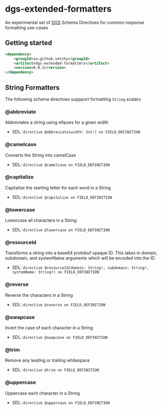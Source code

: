 # dgs-extended-formatters
An experimental set of [DGS](https://github.com/Netflix/dgs-framework) Schema Directives for common response formatting use-cases

## Getting started
```xml
<dependency>
    <groupId>io.github.setchy</groupId>
    <artifact>dgs-extended-formatters</artifact>
    <version>0.0.1</version>
</dependency>
```

## String Formatters
The following schema directives suppport formatting `String` scalars

### @abbreviate
Abbreviates a string using ellipses for a given width

- SDL: `directive @abbreviate(width: Int!) on FIELD_DEFINITION`


### @camelcase
Converts the String into camelCase

- SDL: `directive @camelcase on FIELD_DEFINITION`

### @capitalize

Capitalize the starting letter for each word in a String 

- SDL: `directive @capitalize on FIELD_DEFINITION`


### @lowercase

Lowercase all characters in a String 


- SDL: `directive @lowercase on FIELD_DEFINITION`

### @resourceId

Transforms a string into a base64 protobuf opaque ID. This takes in domain, subdomain, and systemName arguments
which will be encoded into the ID.


- SDL: `directive @resourceId(domain: String!, subdomain: String!, systemName: String!) on FIELD_DEFINITION`

### @reverse

Reverse the characters in a String

- SDL: `directive @reverse on FIELD_DEFINITION`

### @swapcase

Invert the case of each character in a String

- SDL: `directive @swapcase on FIELD_DEFINITION`


### @trim

Remove any leading or trailing whitespace

- SDL: `directive @trim on FIELD_DEFINITION`

### @uppercase

Uppercase each character in a String

- SDL: `directive @uppercase on FIELD_DEFINITION`
